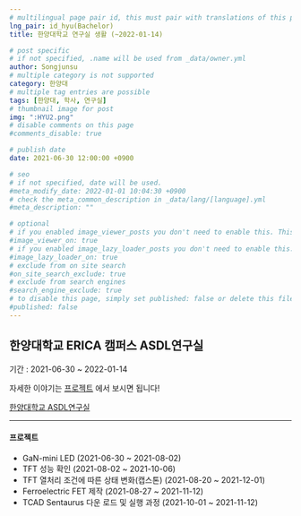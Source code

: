 ```yaml
---
# multilingual page pair id, this must pair with translations of this page. (This name must be unique)
lng_pair: id_hyu(Bachelor)
title: 한양대학교 연구실 생활 (~2022-01-14)

# post specific
# if not specified, .name will be used from _data/owner.yml
author: Songjunsu
# multiple category is not supported
category: 한양대
# multiple tag entries are possible
tags: [한양대, 학사, 연구실]
# thumbnail image for post
img: ":HYU2.png"
# disable comments on this page
#comments_disable: true

# publish date
date: 2021-06-30 12:00:00 +0900

# seo
# if not specified, date will be used.
#meta_modify_date: 2022-01-01 10:04:30 +0900
# check the meta_common_description in _data/lang/[language].yml
#meta_description: ""

# optional
# if you enabled image_viewer_posts you don't need to enable this. This is only if image_viewer_posts = false
#image_viewer_on: true
# if you enabled image_lazy_loader_posts you don't need to enable this. This is only if image_lazy_loader_posts = false
#image_lazy_loader_on: true
# exclude from on site search
#on_site_search_exclude: true
# exclude from search engines
#search_engine_exclude: true
# to disable this page, simply set published: false or delete this file
#published: false
---
```

<!-- outline-start -->
## 한양대학교 ERICA 캠퍼스 ASDL연구실

기간 : 2021-06-30 ~ 2022-01-14

자세한 이야기는 [프로젝트](https://junsusong98.github.io/ko/tabs/projects.html#id_Lab) 에서 보시면 됩니다!

[한양대학교 ASDL연구실](https://yh2424.github.io/)

***

#### 프로젝트
- GaN-mini LED (2021-06-30 ~ 2021-08-02)
- TFT 성능 확인 (2021-08-02 ~ 2021-10-06)
- TFT 열처리 조건에 따른 상태 변화(캡스톤) (2021-08-20 ~ 2021-12-01)
- Ferroelectric FET 제작 (2021-08-27 ~ 2021-11-12)
- TCAD Sentaurus 다운 로드 및 실행 과정 (2021-10-01 ~ 2021-11-12)



